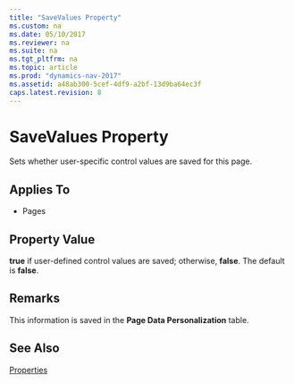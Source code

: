 ```yaml
---
title: "SaveValues Property"
ms.custom: na
ms.date: 05/10/2017
ms.reviewer: na
ms.suite: na
ms.tgt_pltfrm: na
ms.topic: article
ms.prod: "dynamics-nav-2017"
ms.assetid: a48ab300-5cef-4df9-a2bf-13d9ba64ec3f
caps.latest.revision: 8
---
```

# SaveValues Property
Sets whether user-specific control values are saved for this page.  
  
## Applies To  
  
-   Pages  
  
## Property Value  
 **true** if user-defined control values are saved; otherwise, **false**. The default is **false**.  
  
## Remarks  
 This information is saved in the **Page Data Personalization** table.  
  
## See Also  
 [Properties](Properties.md)
